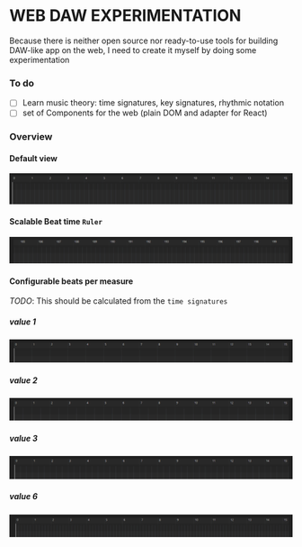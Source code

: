 # WEB DAW EXPERIMENTATION

Because there is neither open source nor ready-to-use tools for building DAW-like app on the web, I need to create it myself by doing some experimentation

### To do

- [ ] Learn music theory: time signatures, key signatures, rhythmic notation
- [ ] set of Components for the web (plain DOM and adapter for React)

### Overview

#### Default view

![img.png](snapshot/arrangement.PNG)

#### Scalable Beat time `Ruler`

![beat time ruler](snapshot/ruler-timing.PNG)

#### Configurable beats per measure

_TODO_: This should be calculated from the `time signatures`

##### value 1

![bp measure 1](<snapshot/configurable-beats-per-measure%20(1).PNG>)

##### value 2

![bp measure 1](<snapshot/configurable-beats-per-measure%20(2).PNG>)

##### value 3

![bp measure 1](<snapshot/configurable-beats-per-measure%20(3).PNG>)

##### value 6

![bp measure 1](<snapshot/configurable-beats-per-measure%20(6).PNG>)
